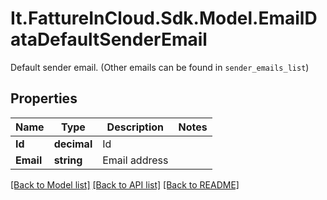 # It.FattureInCloud.Sdk.Model.EmailDataDefaultSenderEmail
Default sender email. (Other emails can be found in `sender_emails_list`)

## Properties

Name | Type | Description | Notes
------------ | ------------- | ------------- | -------------
**Id** | **decimal** | Id | 
**Email** | **string** | Email address | 

[[Back to Model list]](../README.md#documentation-for-models) [[Back to API list]](../README.md#documentation-for-api-endpoints) [[Back to README]](../README.md)

